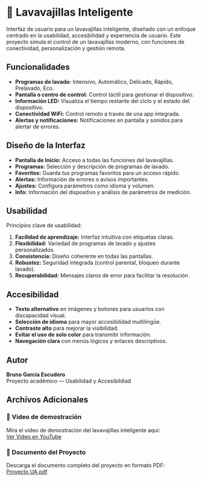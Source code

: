 # 🧼 Lavavajillas Inteligente

Interfaz de usuario para un lavavajillas inteligente, diseñado con un enfoque centrado en la usabilidad, accesibilidad y experiencia de usuario. Este proyecto simula el control de un lavavajillas moderno, con funciones de conectividad, personalización y gestión remota.

## Funcionalidades

- **Programas de lavado:** Intensivo, Automático, Delicado, Rápido, Prelavado, Eco.
- **Pantalla o centro de control:** Control táctil para gestionar el dispositivo.
- **Información LED:** Visualiza el tiempo restante del ciclo y el estado del dispositivo.
- **Conectividad WiFi:** Control remoto a través de una app integrada.
- **Alertas y notificaciones:** Notificaciones en pantalla y sonidos para alertar de errores.

## Diseño de la Interfaz

- **Pantalla de Inicio:** Acceso a todas las funciones del lavavajillas.
- **Programas:** Selección y descripción de programas de lavado.
- **Favoritos:** Guarda tus programas favoritos para un acceso rápido.
- **Alertas:** Información de errores o avisos importantes.
- **Ajustes:** Configura parámetros como idioma y volumen.
- **Info:** Información del dispositivo y análisis de parámetros de medición.

## Usabilidad

Principios clave de usabilidad:
1. **Facilidad de aprendizaje:** Interfaz intuitiva con etiquetas claras.
2. **Flexibilidad:** Variedad de programas de lavado y ajustes personalizados.
3. **Consistencia:** Diseño coherente en todas las pantallas.
4. **Robustez:** Seguridad integrada (control parental, bloqueo durante lavado).
5. **Recuperabilidad:** Mensajes claros de error para facilitar la resolución.

## Accesibilidad

- **Texto alternativo** en imágenes y botones para usuarios con discapacidad visual.
- **Selección de idioma** para mayor accesibilidad multilingüe.
- **Contraste alto** para mejorar la visibilidad.
- **Evitar el uso de solo color** para transmitir información.
- **Navegación clara** con menús lógicos y enlaces descriptivos.

## Autor

**Bruno García Escudero**  
Proyecto académico — Usabilidad y Accesibildiad

## Archivos Adicionales

### 🎥 Video de demostración

Mira el video de demostración del lavavajillas inteligente aquí:  
[Ver Video en YouTube](https://youtu.be/dM2hW8GnEHM)

### 📄 Documento del Proyecto

Descarga el documento completo del proyecto en formato PDF:  
[Proyecto UA.pdf](https://github.com/EscuderoBruno/Lavavajillas-Inteligente/blob/main/Projecto%20UA.pdf)

